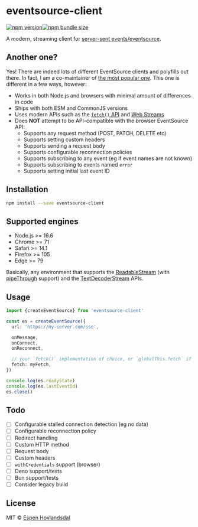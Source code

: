 # eventsource-client

[![npm version](https://img.shields.io/npm/v/eventsource-client.svg?style=flat-square)](http://npmjs.org/package/eventsource-client)[![npm bundle size](https://img.shields.io/bundlephobia/minzip/eventsource-client?style=flat-square)](https://bundlephobia.com/result?p=eventsource-client)

A modern, streaming client for [server-sent events/eventsource](https://developer.mozilla.org/en-US/docs/Web/API/Server-sent_events).

## Another one?

Yes! There are indeed lots of different EventSource clients and polyfills out there. In fact, I am a co-maintainer of [the most popular one](https://github.com/eventsource/eventsource). This one is different in a few ways, however:

- Works in both Node.js and browsers with minimal amount of differences in code
- Ships with both ESM and CommonJS versions
- Uses modern APIs such as the [`fetch()` API](https://developer.mozilla.org/en-US/docs/Web/API/Fetch_API) and [Web Streams](https://streams.spec.whatwg.org/)
- Does **NOT** attempt to be API-compatible with the browser EventSource API:
  - Supports any request method (POST, PATCH, DELETE etc)
  - Supports setting custom headers
  - Supports sending a request body
  - Supports configurable reconnection policies
  - Supports subscribing to any event (eg if event names are not known)
  - Supports subscribing to events named `error`
  - Supports setting initial last event ID

## Installation

```bash
npm install --save eventsource-client
```

## Supported engines

- Node.js >= 16.6
- Chrome >= 71
- Safari >= 14.1
- Firefox >= 105
- Edge >= 79

Basically, any environment that supports the [ReadableStream](https://developer.mozilla.org/en-US/docs/Web/API/ReadableStream) (with [pipeThrough](https://developer.mozilla.org/en-US/docs/Web/API/ReadableStream/pipeThrough) support) and the [TextDecoderStream](https://developer.mozilla.org/en-US/docs/Web/API/TextDecoderStream) APIs.

## Usage

```ts
import {createEventSource} from 'eventsource-client'

const es = createEventSource({
  url: 'https://my-server.com/sse',

  onMessage,
  onConnect,
  onReconnect,

  // your `fetch()` implementation of choice, or `globalThis.fetch` if not set
  fetch: myFetch,
})

console.log(es.readyState)
console.log(es.lastEventId)
es.close()
```

## Todo

- [ ] Configurable stalled connection detection (eg no data)
- [ ] Configurable reconnection policy
- [ ] Redirect handling
- [ ] Custom HTTP method
- [ ] Request body
- [ ] Custom headers
- [ ] `withCredentials` support (browser)
- [ ] Deno support/tests
- [ ] Bun support/tests
- [ ] Consider legacy build

## License

MIT © [Espen Hovlandsdal](https://espen.codes/)

